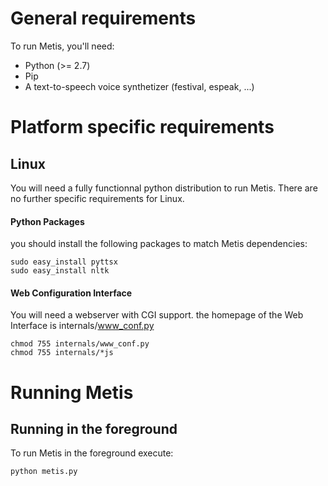 General requirements
====================

To run Metis, you'll need:

* Python (>= 2.7)
* Pip
* A text-to-speech voice synthetizer (festival, espeak, ...)

Platform specific requirements
==============================

Linux
-----

You will need a fully functionnal python distribution to run Metis.
There are no further specific requirements for Linux.

#### Python Packages
you should install the following packages to match Metis dependencies:
    
    sudo easy_install pyttsx
    sudo easy_install nltk

#### Web Configuration Interface

You will need a webserver with CGI support.
the homepage of the Web Interface is
    internals/www_conf.py
    
    chmod 755 internals/www_conf.py 
    chmod 755 internals/*js
    

Running Metis
=================


Running in the foreground
-------------------------

To run Metis in the foreground execute:

    python metis.py
    
